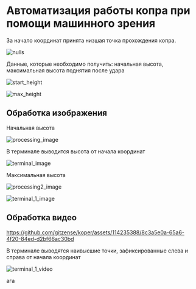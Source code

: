 # Автоматизация работы копра при помощи машинного зрения

За начало координат принята низшая точка прохождения копра.

![nulls](https://github.com/gitzense/koper/assets/114235388/9dc17757-961d-414e-923b-061353ae6edf)

Данные, которые необходимо получить: начальная высота, максимальная высота поднятия после удара

![start_height](https://github.com/gitzense/koper/assets/114235388/6db95678-2c1e-4fae-b83e-152e48c2bce2) 

![max_height](https://github.com/gitzense/koper/assets/114235388/24026a61-16a6-4f58-aaf5-c552b0bce04d)

## Обработка изображения

Начальная высота

![processing_image](https://github.com/gitzense/koper/assets/114235388/d5244162-45be-402b-bf5c-79bd39056400)

В терминале выводится высота от начала координат

![terminal_image](https://github.com/gitzense/koper/assets/114235388/eec33bab-dbb2-4100-a7dc-4edba590499d)

Максимальная высота

![processing2_image](https://github.com/gitzense/koper/assets/114235388/a7036d82-3efe-4b96-ab0f-1f026ee6aa30)

![terminal_1_image](https://github.com/gitzense/koper/assets/114235388/2cfa554d-ec3b-4e07-a355-4316f1bbf1be)

## Обработка видео

https://github.com/gitzense/koper/assets/114235388/8c3a5e0a-65a6-4f20-84ed-d2bf66ac30bd

В терминале выводятся наивысшие точки, зафиксированные слева и справа от начала координат

![terminal_1_video](https://github.com/gitzense/koper/assets/114235388/845b9620-54b5-4e80-8105-c4120c4b0dd9)

ага


